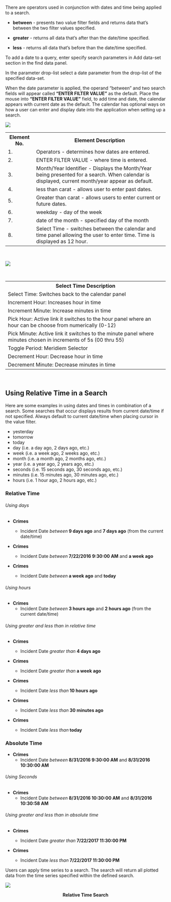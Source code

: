 There are operators used in conjunction with dates and time being applied to a search.

- **between** - presents two value filter fields and returns data that’s between the two filter values specified.

- **greater** - returns all data that’s after than the date/time specified.

- **less** - returns all data that’s before than the date/time specified.

To add a date to a query, enter specify search parameters in Add data-set section in the find data panel.

In the parameter drop-list select a date parameter from the drop-list of the specified data-set.

When the date parameter is applied, the operand “between” and two search fields will appear called <b>“ENTER FILTER VALUE”</b> as the default. Place the mouse into <b> “ENTER FILTER VALUE”</b> field, to add time and date, the calendar appears with current date as the default. The calendar has optional ways on how a user can enter and display date into the application when setting up a search. 


![](../media/timeex.png)

<table>
        <tr>
            <th>
                <b>Element No.</b>
            </th>
            <th>
                <b>Element Description</b>
            </th>
        </tr>
        <tr>
            <td>
                1.
            </td>
             <td>  
                Operators - determines how dates are entered.
            </td>
        </tr>
        <tr>
            <td>
                2.
            </td>
            <td>
                ENTER FILTER VALUE - where time is entered.
            </td>
        </tr>
        <tr>
            <td>
                3.
            </td>
            <td>
                Month/Year Identifier - Displays the Month/Year being presented for a search. When calendar is displayed, current month/year appear as default.
            </td>
        </tr>
        <tr>
            <td>
                4.
            </td>
            <td>
                less than carat - allows user to enter past dates. 
            </td>
        </tr>
        <tr>
            <td>
                5.
            </td>
            <td>
                Greater than carat - allows users to enter current or future dates.
            </td>
        </tr>
        <tr>
            <td>
                6.
            </td>
            <td>
                weekday - day of the week
            </td>
        </tr>
        <tr>
            <td>
                7.
            </td>
            <td>
                date of the month - specified day of the month
            </td>
        </tr>
        <tr>
            <td>
                8.
            </td>
            <td>
                Select Time - switches between the calendar and time panel allowing the user to enter time. Time is displayed as 12 hour.
           </td>
        </tr>
</table>
<br>

![](../media/timeam.png)

<br>
<table>
        <tr>
            <th>
                <b>Select Time Description</b>
            </th>
        </tr>
        <tr>
            <td>
                 Select Time: Switches back to the calendar panel
            </td>
        </tr>
        <tr>
            <td>
                 Increment Hour: Increases hour in time
            </td>
        </tr>
        <tr>
            <td>
                 Increment Minute: Increase minutes in time
            </td>
        </tr>
        <tr>
            <td>
                 Pick Hour: Active link it switches to the hour panel where an hour can be choose from numerically (0-12) 
            </td>
        </tr>
        <tr>
            <td>
                 Pick Minute: Active link it switches to the minute panel where minutes chosen in increments of 5s (00 thru 55)
            </td>
        </tr>
        <tr>
            <td>
                 Toggle Period: Meridiem Selector
            </td>
        </tr>
        <tr>
            <td>
                 Decrement Hour: Decrease hour in time
            </td>
        </tr>
        <tr>
            <td>
                 Decrement Minute: Decrease minutes in time
            </td>
        </tr>
</table>

<br>

## Using Relative Time in a Search

Here are some examples in using dates and times in combination of a search.
Some searches that occur displays results from current date/time if not specified.
Always default to current date/time when placing cursor in the value filter.

- yesterday
- tomorrow
- today
- day (i.e. a day ago, 2 days ago, etc.)
- week (i.e. a week ago, 2 weeks ago, etc.)
- month (i.e. a month ago, 2 months ago, etc.)
- year (i.e. a year ago, 2 years ago, etc.)
- seconds (i.e. 15 seconds ago, 30 seconds ago, etc.)
- minutes (i.e. 15 minutes ago, 30 minutes ago, etc.)
- hours (i.e. 1 hour ago, 2 hours ago, etc.)

### Relative Time
<h6>Using days</h6> 

- <b>Crimes</b>  
	- Incident Date <i>between</i><b> 9 days ago</b> and <b>7 days ago</b> (from the current date/time)

- <b>Crimes</b>
	- Incident Date <i>between</i><b> 7/22/2016 9:30:00 AM</b> and <b>a week ago</b>

- <b>Crimes</b>
	- Incident Date <i>between</i><b> a week ago</b> and <b>today</b>

<h6>Using hours</h6>

- <b>Crimes</b>
	- Incident Date <i>between</i><b> 3 hours ago</b> and <b>2 hours ago</b> (from the current date/time)

<h6>Using greater and less than in relative time</h6>

- <b>Crimes</b>
	- Incident Date <i>greater than</i><b> 4 days ago</b>

- <b>Crimes</b>
	- Incident Date <i>greater than</i><b> a week ago</b>

- <b>Crimes</b>
	- Incident Date <i>less than</i><b> 10 hours ago</b>

- <b>Crimes</b>
	- Incident Date <i>less than</i><b> 30 minutes ago</b>

- <b>Crimes</b>
	- Incident Date <i>less than</i><b> today</b>

### Absolute Time

- <b>Crimes</b>
	- Incident Date <i>between</i><b> 8/31/2016 9:30:00 AM</b> and <b>8/31/2016 10:30:00 AM</b>

<h6>Using Seconds</h6>

- <b>Crimes</b>
	- Incident Date <i>between</i><b> 8/31/2016 10:30:00 AM</b> and <b>8/31/2016 10:30:58 AM</b>

<h6>Using greater and less than in absolute time</h6>

- <b>Crimes</b>
	- Incident Date <i>greater than</i><b> 7/22/2017 11:30:00 PM</b>

- <b>Crimes</b>
	- Incident Date <i>less than</i><b> 7/22/2017 11:30:00 PM</b>

Users can apply time series to a search. The search will return all plotted data from the time series specified within the defined search.

![](../media/rtime.jpg)
<p align="center"><b>Relative Time Search</b></p>